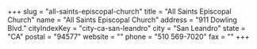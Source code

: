 +++
slug = "all-saints-episcopal-church"
title = "All Saints Episcopal Church"
name = "All Saints Episcopal Church"
address = "911 Dowling Blvd."
cityIndexKey = "city-ca-san-leandro"
city = "San Leandro"
state = "CA"
postal = "94577"
website = ""
phone = "510 569-7020"
fax = ""
+++
